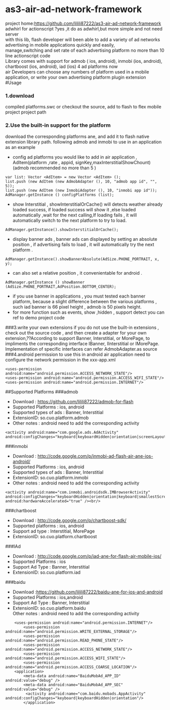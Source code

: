 as3-air-ad-network-framework<br/>
============================
project home:https://github.com/lilili87222/as3-air-ad-network-framework<br/>
adwhirl for actionscript ?yes ,it do as adwhirl,but more simple and not need server <br/>
with this lib, flash developer will been able to  add a variety of ad networks advertising in mobile applications  quickly and easily, <br/>
manage,switching and set rate of each advertising platform no more than 10 line actionscript  code<br/>
Library comes with support for admob (  ios, android), inmobi (ios, android), chartboost (ios, android), iad (ios) 4 ad platforms now<br/>
air Developers can choose any numbers of platform used in a mobile application, or write your own advertising platform plugin  extension<br/>
#Usage
### 1.download
 compiled platforms.swc or checkout the source, add to  flash to flex mobile project  project path<br/>
### 2.Use the built-in support for the platform 
 download the corresponding platforms ane, and add it to flash  native extension library path. following admob and inmobi to use in an application as an example<br/>
-	 config ad platforms you would like to add in air application , AdItem(platform ,rate , appid, signKey,maxInterstitialShowChount) (admob  recommended no more than 5 )<br/>
```
var list: Vector <AdItem> = new Vector <AdItem> ();
list.push (new AdItem (new AdmobAdapter (), 10, "admob app id", "", 5));
list.push (new AdItem (new InmobiAdapter (), 10, "inmobi app id"));
AdManager.getInstance () configPlatforms (list);
```
-	 show Interstitial ,  showInterstitialOrCache() will detects weather already loaded success, if loaded success will show it ,else  loaded automatically  ,wait for the next calling,If loading fails , it will automatically switch to the next platform to try to load.<br/>
```
AdManager.getInstance().showInterstitialOrCache();
```
-	 display banner ads , banner ads can displayed by setting an absolute position , if advertising fails to load , it will automatically try the next  platform .<br/>
```
AdManager.getInstance().showBannerAbsolute(AdSize.PHONE_PORTRAIT, x, y);
```

-	 can also set a relative position  , it convenientable for android .<br/>
```
AdManager.getInstance () showBanner (AdSize.PHONE_PORTRAIT,AdPosition.BOTTOM_CENTER);
```
-	if you use  banner in applications , you must  tested each banner platform, because a slight difference between the various platforms , such iad banner is 66 pixel height , admob is 50 pixels height.<br/>
-	 for more function such as events, show ,hidden  , support  detect you can ref to demo project code<br/>

###3.write your own extensions 
 if you do not use the built-in extensions ,  check out the source code , and then create a adapter for your own extension,??According to support Banner, Interstitial, or MorePage, to impliments the corresponding interface IBanner, IInterstitial or IMorePage. Implementation of specific interfaces can refer AdmobAdapter.as source<br/>
###4.android permission
 to use this in android air application need to configure the network permission in the xxx-app.xml<br/>
```
<uses-permission android:name="android.permission.ACCESS_NETWORK_STATE"/>
<uses-permission android:name="android.permission.ACCESS_WIFI_STATE"/>
<uses-permission android:name="android.permission.INTERNET"/>
```
##Supported Platforms 
###admob
- Download : https://github.com/lilili87222/admob-for-flash<br/>
- Supported Platforms : ios, android<br/>
- Supported types of ads : Banner, Interstitial<br/>
- ExtensionID: so.cuo.platform.admob<br/>
- Other notes : android need to add the corresponding activity<br/>
```
<activity android:name="com.google.ads.AdActivity"
android:configChanges="keyboard|keyboardHidden|orientation|screenLayout|uiMode|screenSize|smallestScreenSize"/>
```
###inmobi
- Download : http://code.google.com/p/inmobi-ad-flash-air-ane-ios-android/<br/>
- Supported Platforms : ios, android<br/>
- Supported types of ads : Banner, Interstitial<br/>
- ExtensionID: so.cuo.platform.inmobi<br/>
- Other notes : android need to add the corresponding activity<br/>
```
<activity android:name="com.inmobi.androidsdk.IMBrowserActivity" android:configChanges="keyboardHidden|orientation|keyboard|smallestScreenSize|screenSize" android:hardwareAccelerated="true" /><br/>
```

###chartboost<br/>
- Download : http://code.google.com/p/chartboost-sdk/<br/>
- Supported platforms : ios, android<br/>
- Support ad type : Interstitial, MorePage<br/>
- ExtensionID: so.cuo.platform.chartboost<br/>

###IAd<br/>
- Download : http://code.google.com/p/iad-ane-for-flash-air-mobile-ios/<br/>
- Supported Platforms : ios<br/>
- Support Ad Type : Banner, Interstitial<br/>
- ExtensionID: so.cuo.platform.iad<br/>

###baidu<br/>
- Download :https://github.com/lilili87222/baidu-ane-for-ios-and-android<br/>
- Supported Platforms : ios,android<br/>
- Support Ad Type : Banner, Interstitial<br/>
- ExtensionID:  so.cuo.platform.baidu<br/>
Other notes : android need to add the corresponding activity
```
	<uses-permission android:name="android.permission.INTERNET"/>
        <uses-permission android:name="android.permission.WRITE_EXTERNAL_STORAGE"/>
        <uses-permission android:name="android.permission.READ_PHONE_STATE"/>
        <uses-permission android:name="android.permission.ACCESS_NETWORK_STATE"/>
        <uses-permission android:name="android.permission.ACCESS_WIFI_STATE"/>
        <uses-permission android:name="android.permission.ACCESS_COARSE_LOCATION"/>
 	<application>
        <meta-data android:name="BaiduMobAd_APP_ID" android:value="debug" /> 
        <meta-data android:name="BaiduMobAd_APP_SEC" android:value="debug" />
         <activity android:name="com.baidu.mobads.AppActivity" android:configChanges="keyboard|keyboardHidden|orientation"/> 
        </application>
```
